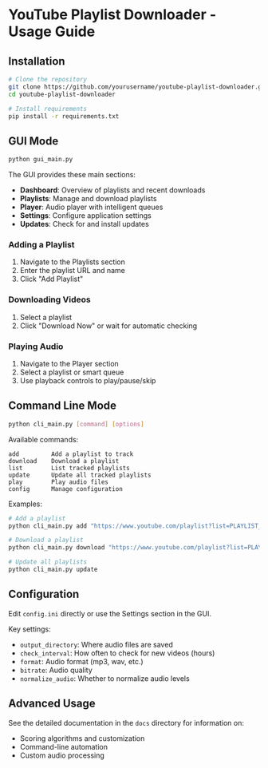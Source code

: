 # YouTube Playlist Downloader - Usage Guide

## Installation

```bash
# Clone the repository
git clone https://github.com/yourusername/youtube-playlist-downloader.git
cd youtube-playlist-downloader

# Install requirements
pip install -r requirements.txt
```

## GUI Mode

```bash
python gui_main.py
```

The GUI provides these main sections:

- **Dashboard**: Overview of playlists and recent downloads
- **Playlists**: Manage and download playlists
- **Player**: Audio player with intelligent queues
- **Settings**: Configure application settings
- **Updates**: Check for and install updates

### Adding a Playlist

1. Navigate to the Playlists section
2. Enter the playlist URL and name
3. Click "Add Playlist"

### Downloading Videos

1. Select a playlist
2. Click "Download Now" or wait for automatic checking

### Playing Audio

1. Navigate to the Player section
2. Select a playlist or smart queue
3. Use playback controls to play/pause/skip

## Command Line Mode

```bash
python cli_main.py [command] [options]
```

Available commands:

```
add         Add a playlist to track
download    Download a playlist
list        List tracked playlists
update      Update all tracked playlists
play        Play audio files
config      Manage configuration
```

Examples:

```bash
# Add a playlist
python cli_main.py add "https://www.youtube.com/playlist?list=PLAYLIST_ID" "My Playlist"

# Download a playlist
python cli_main.py download "https://www.youtube.com/playlist?list=PLAYLIST_ID"

# Update all playlists
python cli_main.py update
```

## Configuration

Edit `config.ini` directly or use the Settings section in the GUI.

Key settings:

- `output_directory`: Where audio files are saved
- `check_interval`: How often to check for new videos (hours)
- `format`: Audio format (mp3, wav, etc.)
- `bitrate`: Audio quality
- `normalize_audio`: Whether to normalize audio levels

## Advanced Usage

See the detailed documentation in the `docs` directory for information on:

- Scoring algorithms and customization
- Command-line automation
- Custom audio processing
